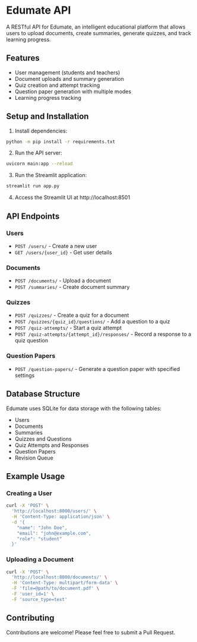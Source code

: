 # Edumate API

A RESTful API for Edumate, an intelligent educational platform that allows users to upload documents, create summaries, generate quizzes, and track learning progress.

## Features

- User management (students and teachers)
- Document uploads and summary generation
- Quiz creation and attempt tracking
- Question paper generation with multiple modes
- Learning progress tracking

## Setup and Installation

1. Install dependencies:
```bash
python -m pip install -r requirements.txt
```

2. Run the API server:
```bash
uvicorn main:app --reload
```

3. Run the Streamlit application:
```bash
streamlit run app.py
```

4. Access the Streamlit UI at http://localhost:8501

## API Endpoints

### Users

- `POST /users/` - Create a new user
- `GET /users/{user_id}` - Get user details

### Documents

- `POST /documents/` - Upload a document
- `POST /summaries/` - Create document summary

### Quizzes

- `POST /quizzes/` - Create a quiz for a document
- `POST /quizzes/{quiz_id}/questions/` - Add a question to a quiz
- `POST /quiz-attempts/` - Start a quiz attempt
- `POST /quiz-attempts/{attempt_id}/responses/` - Record a response to a quiz question

### Question Papers

- `POST /question-papers/` - Generate a question paper with specified settings

## Database Structure

Edumate uses SQLite for data storage with the following tables:

- Users
- Documents
- Summaries
- Quizzes and Questions
- Quiz Attempts and Responses
- Question Papers
- Revision Queue

## Example Usage

### Creating a User

```bash
curl -X 'POST' \
  'http://localhost:8000/users/' \
  -H 'Content-Type: application/json' \
  -d '{
    "name": "John Doe",
    "email": "john@example.com",
    "role": "student"
  }'
```

### Uploading a Document

```bash
curl -X 'POST' \
  'http://localhost:8000/documents/' \
  -H 'Content-Type: multipart/form-data' \
  -F 'file=@path/to/document.pdf' \
  -F 'user_id=1' \
  -F 'source_type=text'
```

## Contributing

Contributions are welcome! Please feel free to submit a Pull Request. 